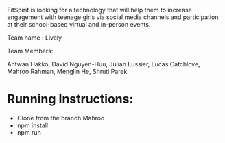 FitSpirit is looking for a technology that will help them to increase engagement with teenage girls via social media channels and participation at their school-based virtual and in-person events.

Team name : Lively 

Team Members:

Antwan Hakko, David Nguyen-Huu, Julian Lussier, Lucas Catchlove, Mahroo Rahman, Menglin He, Shruti Parek

# Running Instructions:

* Clone from the branch Mahroo
* npm install
* npm run


